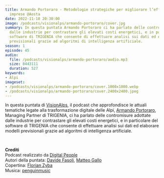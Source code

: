 ```yaml
---
title: Armando Portoraro - Metodologie strategiche per migliorare l’efficienza delle
  imprese @Aosta
date: 2022-11-10 20:30:00
image: /podcasts/visionalps/armando-portoraro/cover.jpg
summary: In questa puntata Armando Portoraro ci ha parlato delle contromisure adottate
  dalle industrie per contrastare gli elevati costi energetici, e in particolare del
  software di TRIGENIA che consente di effettuare analisi sui dati ed elaborare modelli
  previsionali grazie ad algoritmi di intelligenza artificiale.
season: 1
episode: 45
audio:
  file: /podcasts/visionalps/armando-portoraro/audio.mp3
  size: 8443111
  duration: 527
keywords:
- Alpi
imageset:
- /podcasts/visionalps/armando-portoraro/cover.1000x1000.webp
- /podcasts/visionalps/armando-portoraro/cover.2400x2400.jpeg
---
```


In questa puntata di [VisionAlps](https://www.visionalps.com/), il podcast che approfondisce le attuali tematiche legate alla trasformazione digitale delle Alpi, [Armando Portoraro](https://www.linkedin.com/in/armandoportoraro/), Managing Partner di TRIGENIA, ci ha parlato delle contromisure adottate dalle industrie per contrastare gli elevati costi energetici, e in particolare del software di TRIGENIA che consente di effettuare analisi sui dati ed elaborare modelli previsionali grazie ad algoritmi di intelligenza artificiale.

<br>

**Crediti**<br>
Podcast realizzato da [Digital People](https://w3id.org/digitalpeople)<br>
Autori della puntata: [Davide Fasoli](https://www.linkedin.com/in/davide-fasoli-2b3246179/), [Matteo Gallo](https://www.linkedin.com/in/matteo-gallo-4a5ab31a8/)<br>
Copertina: [Florian Zyba](https://www.linkedin.com/in/florian-zyba/)<br>
Musica: [penguinmusic](https://pixabay.com/users/penguinmusic-24940186/)